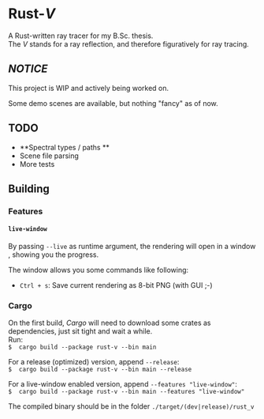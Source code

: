 # Rust\-_V_
A Rust-written ray tracer for my B.Sc. thesis. \
The _V_ stands for a ray reflection, and therefore figuratively for ray tracing.

## *NOTICE*
This project is WIP and actively being worked on.

Some demo scenes are available, but nothing "fancy" as of now.

## TODO
 - **Spectral types / paths **
 - Scene file parsing
 - More tests

## Building
### Features
#### `live-window`
By passing `--live` as runtime argument, the rendering will open in a window , showing you the progress.

The window allows you some commands like following:
- `Ctrl + s`: Save current rendering as 8-bit PNG (with GUI ;-)

### Cargo
On the first build, _Cargo_ will need to download some crates as dependencies, just sit tight and wait a while. \
Run: \
`$  cargo build --package rust-v --bin main`

For a release (optimized) version, append `--release`: \
`$  cargo build --package rust-v --bin main --release`

For a live-window enabled version, append `--features "live-window"`: \
`$  cargo build --package rust-v --bin main --features "live-window"`

The compiled binary should be in the folder `./target/(dev|release)/rust_v`
